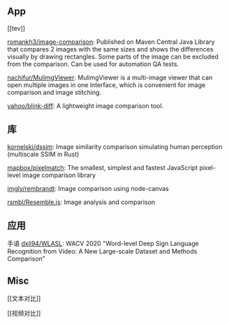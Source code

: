 



## App

[[tev]]

[romankh3/image-comparison](https://github.com/romankh3/image-comparison): Published on Maven Central Java Library that compares 2 images with the same sizes and shows the differences visually by drawing rectangles. Some parts of the image can be excluded from the comparison. Can be used for automation QA tests.

[nachifur/MulimgViewer](https://github.com/nachifur/MulimgViewer): MulimgViewer is a multi-image viewer that can open multiple images in one interface, which is convenient for image comparison and image stitching.

[yahoo/blink-diff](https://github.com/yahoo/blink-diff): A lightweight image comparison tool.

## 库

[kornelski/dssim](https://github.com/kornelski/dssim): Image similarity comparison simulating human perception (multiscale SSIM in Rust)

[mapbox/pixelmatch](https://github.com/mapbox/pixelmatch): The smallest, simplest and fastest JavaScript pixel-level image comparison library

[imgly/rembrandt](https://github.com/imgly/rembrandt): Image comparison using node-canvas

[rsmbl/Resemble.js](https://github.com/rsmbl/Resemble.js): Image analysis and comparison

## 应用

手语
[dxli94/WLASL](https://github.com/dxli94/WLASL): WACV 2020 "Word-level Deep Sign Language Recognition from Video: A New Large-scale Dataset and Methods Comparison"




## Misc

[[文本对比]]

[[视频对比]]


